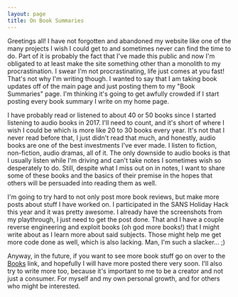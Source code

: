```yaml
---
layout: page
title: On Book Summaries
---
```


Greetings all! I have not forgotten and abandoned my website like one of the many projects I wish I could get to and sometimes never can find the time to do. Part of it is probably the fact that I've made this public and now I'm obligated to at least make the site something other than a monolith to my procrastination. I swear I'm not procrastinating, life just comes at you fast! That's not why I'm writing though. I wanted to say that I am taking book updates off of the main page and just posting them to my "Book Summaries" page. I'm thinking it's going to get awfully crowded if I start posting every book summary I write on my home page. 

I have probably read or listened to about 40 or 50 books since I started listening to audio books in 2017. I'll need to count, and it's short of where I wish I could be which is more like 20 to 30 books every year. It's not that I never read before that, I just didn't read that much, and honestly, audio books are one of the best investments I've ever made. I listen to fiction, non-fiction, audio dramas, all of it. The only downside to audio books is that I usually listen while I'm driving and can't take notes I sometimes wish so desperately to do. Still, despite what I miss out on in notes, I want to share some of these books and the basics of their premise in the hopes that others will be persuaded into reading them as well.

I'm going to try hard to not only post more book reviews, but make more posts about stuff I have worked on. I participated in the SANS Holiday Hack this year and it was pretty awesome. I already have the screenshots from my playthrough, I just need to get the post done. That and I have a couple reverse engineering and exploit books (oh god more books!) that I might write about as I learn more about said subjects. Those might help me get more code done as well, which is also lacking. Man, I'm such a slacker... ;)

Anyway, in the future, if you want to see more book stuff go on over to the [Books](../Books/) link, and hopefully I will have more posted there very soon. I'll also try to write more too, because it's important to me to be a creator and not just a consumer. For myself and my own personal growth, and for others who might be interested.